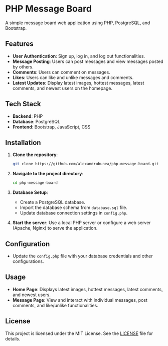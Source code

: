 # PHP Message Board

A simple message board web application using PHP, PostgreSQL, and Bootstrap.

## Features

- **User Authentication**: Sign up, log in, and log out functionalities.
- **Message Posting**: Users can post messages and view messages posted by others.
- **Comments**: Users can comment on messages.
- **Likes**: Users can like and unlike messages and comments.
- **Latest Updates**: Display latest images, hottest messages, latest comments, and newest users on the homepage.

## Tech Stack

- **Backend**: PHP
- **Database**: PostgreSQL
- **Frontend**: Bootstrap, JavaScript, CSS

## Installation

1. **Clone the repository**:
    ```bash
    git clone https://github.com/alexandrubunea/php-message-board.git
    ```
2. **Navigate to the project directory**:
    ```bash
    cd php-message-board
    ```
3. **Database Setup**:
    - Create a PostgreSQL database.
    - Import the database schema from `database.sql` file.
    - Update database connection settings in `config.php`.

4. **Start the server**:
    Use a local PHP server or configure a web server (Apache, Nginx) to serve the application.

## Configuration

- Update the `config.php` file with your database credentials and other configurations.

## Usage

- **Home Page**: Displays latest images, hottest messages, latest comments, and newest users.
- **Message Page**: View and interact with individual messages, post comments, and like/unlike functionalities.


## License

This project is licensed under the MIT License. See the [LICENSE](https://github.com/alexandrubunea/php-message-board/blob/main/LICENSE) file for details.

